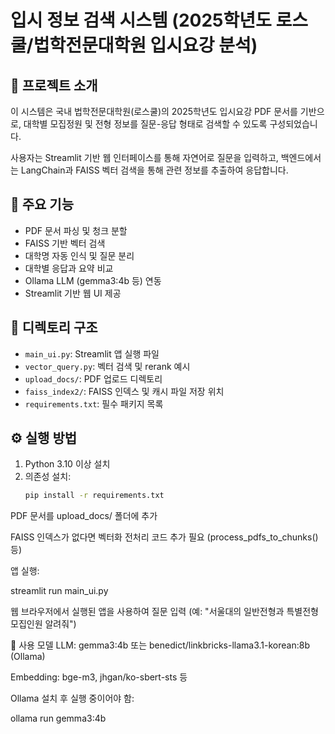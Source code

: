 입시 정보 검색 시스템 (2025학년도 로스쿨/법학전문대학원 입시요강 분석)
======================================================================

📌 프로젝트 소개
---------------
이 시스템은 국내 법학전문대학원(로스쿨)의 2025학년도 입시요강 PDF 문서를 기반으로,
대학별 모집정원 및 전형 정보를 질문-응답 형태로 검색할 수 있도록 구성되었습니다.

사용자는 Streamlit 기반 웹 인터페이스를 통해 자연어로 질문을 입력하고,
백엔드에서는 LangChain과 FAISS 벡터 검색을 통해 관련 정보를 추출하여 응답합니다.


🔧 주요 기능
-----------
- PDF 문서 파싱 및 청크 분할
- FAISS 기반 벡터 검색
- 대학명 자동 인식 및 질문 분리
- 대학별 응답과 요약 비교
- Ollama LLM (gemma3:4b 등) 연동
- Streamlit 기반 웹 UI 제공


📂 디렉토리 구조
----------------
- `main_ui.py`: Streamlit 앱 실행 파일
- `vector_query.py`: 벡터 검색 및 rerank 예시
- `upload_docs/`: PDF 업로드 디렉토리
- `faiss_index2/`: FAISS 인덱스 및 캐시 파일 저장 위치
- `requirements.txt`: 필수 패키지 목록


⚙️ 실행 방법
-------------
1. Python 3.10 이상 설치
2. 의존성 설치:
   ```bash
   pip install -r requirements.txt


PDF 문서를 upload_docs/ 폴더에 추가

FAISS 인덱스가 없다면 벡터화 전처리 코드 추가 필요 (process_pdfs_to_chunks() 등)

앱 실행:

streamlit run main_ui.py

웹 브라우저에서 실행된 앱을 사용하여 질문 입력 (예: "서울대의 일반전형과 특별전형 모집인원 알려줘")

📌 사용 모델
LLM: gemma3:4b 또는 benedict/linkbricks-llama3.1-korean:8b (Ollama)

Embedding: bge-m3, jhgan/ko-sbert-sts 등

Ollama 설치 후 실행 중이어야 함:

ollama run gemma3:4b


